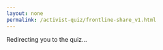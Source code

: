 ```yaml
---
layout: none
permalink: /activist-quiz/frontline-share_v1.html
---
```


<!DOCTYPE html>
<html lang="en">
<head>
  <meta charset="UTF-8" />
  <meta http-equiv="Content-Type" content="text/html; charset=UTF-8" />
  <title>Frontline Activist Result</title>

  <meta property="og:title" content="I'm a Frontline Activist! ✊" />
  <meta property="og:description" content="I just took the Activist Quiz. Find your role in the movement!" />
  <meta property="og:image" content="https://upliftservicenetwork.github.io/activist-quiz/images/frontline-result.png" />
  <meta property="og:url" content="https://upliftservicenetwork.github.io/activist-quiz/frontline-share_v1.html" />
  <meta property="og:type" content="website" />
  <meta property="og:image:width" content="1200" />
  <meta property="og:image:height" content="630" />
</head>
<body>
  <p>Redirecting you to the quiz…</p>
  <img src="https://upliftservicenetwork.github.io/activist-quiz/images/frontline-result.png" alt="Frontline" style="display:none;" />
  <script>
    setTimeout(() => {
      window.location.href = "https://upliftservicenetwork.github.io/activist-quiz/index.html";
    }, 5000);
  </script>
</body>
</html>

